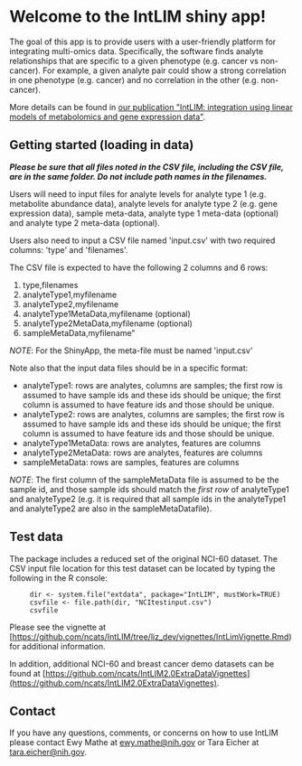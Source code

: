 # Welcome to the IntLIM shiny app!

The goal of this app is to provide users with a user-friendly platform for integrating multi-omics data.  Specifically, the software finds analyte relationships that are specific to a given phenotype (e.g. cancer vs non-cancer). For example, a given analyte pair could show a strong correlation in one phenotype (e.g. cancer) and no correlation in the other (e.g. non-cancer). 

More details can be found in <a href="https://bmcbioinformatics.biomedcentral.com/articles/10.1186/s12859-018-2085-6" target="_blank"> our publication "IntLIM: integration using linear models of metabolomics and gene expression data"</a>.

## Getting started (loading in data)

__*Please be sure that all files noted in the CSV file, including the CSV file, are in the same folder. Do not include path names in the filenames.*__

Users will need to input files for analyte levels for analyte type 1 (e.g. metabolite abundance data), analyte levels for analyte type 2 (e.g. gene expression data), sample meta-data, analyte type 1 meta-data (optional) and analyte type 2 meta-data (optional).  

Users also need to input a CSV file named 'input.csv' with two required columns: 'type' and 'filenames'.

The CSV file is expected to have the following 2 columns and 6 rows:

1. type,filenames
2. analyteType1,myfilename
3. analyteType2,myfilename
4. analyteType1MetaData,myfilename (optional)
5. analyteType2MetaData,myfilename (optional)
6. sampleMetaData,myfilename"

*NOTE*: For the ShinyApp, the meta-file must be named 'input.csv'

Note also that the input data files should be in a specific format:
- analyteType1: rows are analytes, columns are samples; the first row is assumed to have sample ids and these ids should be unique; the first column is assumed to have feature ids and those should be unique.
- analyteType2: rows are analytes, columns are samples; the first row is assumed to have sample ids and these ids should be unique; the first column is assumed to have feature ids and those should be unique.
- analyteType1MetaData: rows are analytes, features are columns
- analyteType2MetaData: rows are analytes, features are columns
- sampleMetaData: rows are samples, features are columns

*NOTE*: The first column of the sampleMetaData file is assumed to be the sample id, and those sample ids should match the *first row* of analyteType1 and analyteType2 (e.g. it is required that all sample ids in the analyteType1 and analyteType2 are also in the sampleMetaDatafile).

## Test data
The package includes a reduced set of the original NCI-60 dataset.  The CSV input file location for this test dataset can be located by typing the following in the R console:
```
     dir <- system.file("extdata", package="IntLIM", mustWork=TRUE)
     csvfile <- file.path(dir, "NCItestinput.csv")
     csvfile
```
Please see the vignette at [https://github.com/ncats/IntLIM/tree/liz_dev/vignettes/IntLimVignette.Rmd) for additional information.

In addition, additional NCI-60 and breast cancer demo datasets can be found at [https://github.com/ncats/IntLIM2.0ExtraDataVignettes](https://github.com/ncats/IntLIM2.0ExtraDataVignettes).

## Contact

If you have any questions, comments, or concerns on how to use IntLIM please contact Ewy Mathe at ewy.mathe@nih.gov or  Tara Eicher at tara.eicher@nih.gov.
